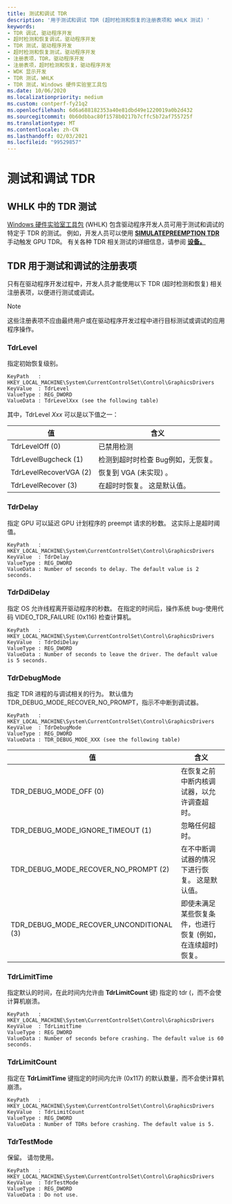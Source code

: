 ```yaml
---
title: 测试和调试 TDR
description: '用于测试和调试 TDR (超时检测和恢复的注册表项和 WHLK 测试) '
keywords:
- TDR 调试，驱动程序开发
- 超时检测和恢复调试，驱动程序开发
- TDR 测试，驱动程序开发
- 超时检测和恢复测试，驱动程序开发
- 注册表项，TDR，驱动程序开发
- 注册表项，超时检测和恢复，驱动程序开发
- WDK 显示开发
- TDR 测试，WHLK
- TDR 测试，Windows 硬件实验室工具包
ms.date: 10/06/2020
ms.localizationpriority: medium
ms.custom: contperf-fy21q2
ms.openlocfilehash: 6d6a688182353a40e81dbd49e1220019a0b2d432
ms.sourcegitcommit: 0b60dbbac80f1578b0217b7cffc5b72af755725f
ms.translationtype: MT
ms.contentlocale: zh-CN
ms.lasthandoff: 02/03/2021
ms.locfileid: "99529857"
---
```

# <a name="testing-and-debugging-tdr"></a>测试和调试 TDR

## <a name="tdr-tests-in-whlk"></a>WHLK 中的 TDR 测试

[Windows 硬件实验室工具包](/windows-hardware/test/hlk/) (WHLK) 包含驱动程序开发人员可用于测试和调试的特定于 TDR 的测试。 例如，开发人员可以使用 [**SIMULATEPREEMPTION TDR**](/windows-hardware/test/hlk/testref/86be5032-cfcd-4ee5-a515-0e3ebc0cb6f4)手动触发 GPU TDR。 有关各种 TDR 相关测试的详细信息，请参阅 [**设备。**](/windows-hardware/test/hlk/testref/device-graphics)

## <a name="tdr-registry-keys-for-testing-and-debugging"></a>TDR 用于测试和调试的注册表项

只有在驱动程序开发过程中，开发人员才能使用以下 TDR (超时检测和恢复) 相关注册表项，以便进行测试或调试。

> [!NOTE]
> 这些注册表项不应由最终用户或在驱动程序开发过程中进行目标测试或调试的应用程序操作。

### <a name="tdrlevel"></a>TdrLevel

指定初始恢复级别。

```registry
KeyPath   : HKEY_LOCAL_MACHINE\System\CurrentControlSet\Control\GraphicsDrivers
KeyValue  : TdrLevel
ValueType : REG_DWORD
ValueData : TdrLevelXxx (see the following table)
```

其中，TdrLevel *Xxx* 可以是以下值之一：

| 值 | 含义 |
| ----- | ------- |
| TdrLevelOff (0)  | 已禁用检测 |
| TdrLevelBugcheck (1)  | 检测到超时时检查 Bug例如，无恢复。 |
| TdrLevelRecoverVGA (2)  | 恢复到 VGA (未实现) 。 |
| TdrLevelRecover (3)  | 在超时时恢复。 这是默认值。 |

### <a name="tdrdelay"></a>TdrDelay

指定 GPU 可以延迟 GPU 计划程序的 preempt 请求的秒数。 这实际上是超时阈值。

```registry
KeyPath   : HKEY_LOCAL_MACHINE\System\CurrentControlSet\Control\GraphicsDrivers
KeyValue  : TdrDelay
ValueType : REG_DWORD
ValueData : Number of seconds to delay. The default value is 2 seconds.
```

### <a name="tdrddidelay"></a>TdrDdiDelay

指定 OS 允许线程离开驱动程序的秒数。 在指定的时间后，操作系统 bug-使用代码 VIDEO_TDR_FAILURE (0x116) 检查计算机。

```registry
KeyPath   : HKEY_LOCAL_MACHINE\System\CurrentControlSet\Control\GraphicsDrivers
KeyValue  : TdrDdiDelay
ValueType : REG_DWORD
ValueData : Number of seconds to leave the driver. The default value is 5 seconds.
```

### <a name="tdrdebugmode"></a>TdrDebugMode

指定 TDR 进程的与调试相关的行为。 默认值为 TDR_DEBUG_MODE_RECOVER_NO_PROMPT，指示不中断到调试器。

```registry
KeyPath   : HKEY_LOCAL_MACHINE\System\CurrentControlSet\Control\GraphicsDrivers
KeyValue  : TdrDebugMode
ValueType : REG_DWORD
ValueData : TDR_DEBUG_MODE_XXX (see the following table)
```

| 值 | 含义 |
| ----- | ------- |
| TDR_DEBUG_MODE_OFF (0)  | 在恢复之前中断内核调试器，以允许调查超时。 |
| TDR_DEBUG_MODE_IGNORE_TIMEOUT (1)  | 忽略任何超时。 |
| TDR_DEBUG_MODE_RECOVER_NO_PROMPT (2)  | 在不中断调试器的情况下进行恢复。 这是默认值。 |
| TDR_DEBUG_MODE_RECOVER_UNCONDITIONAL (3)  | 即使未满足某些恢复条件，也进行恢复 (例如，在连续超时) 恢复。 |

### <a name="tdrlimittime"></a>TdrLimitTime

指定默认的时间，在此时间内允许由 **TdrLimitCount** 键) 指定的 tdr (，而不会使计算机崩溃。

```registry
KeyPath   : HKEY_LOCAL_MACHINE\System\CurrentControlSet\Control\GraphicsDrivers
KeyValue  : TdrLimitTime
ValueType : REG_DWORD
ValueData : Number of seconds before crashing. The default value is 60 seconds.
```

### <a name="tdrlimitcount"></a>TdrLimitCount

指定在 **TdrLimitTime** 键指定的时间内允许 (0x117) 的默认数量，而不会使计算机崩溃。

```registry
KeyPath   : HKEY_LOCAL_MACHINE\System\CurrentControlSet\Control\GraphicsDrivers
KeyValue  : TdrLimitCount
ValueType : REG_DWORD
ValueData : Number of TDRs before crashing. The default value is 5.
```

### <a name="tdrtestmode"></a>TdrTestMode

保留。 请勿使用。

```registry
KeyPath   : HKEY_LOCAL_MACHINE\System\CurrentControlSet\Control\GraphicsDrivers
KeyValue  : TdrTestMode
ValueType : REG_DWORD
ValueData : Do not use.
```
